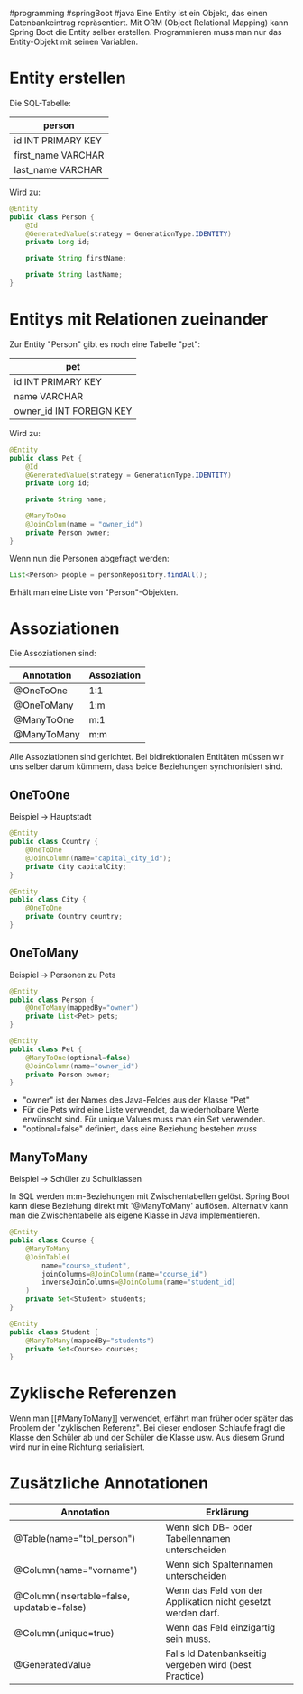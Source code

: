 #programming 
#springBoot
#java
Eine Entity ist ein Objekt, das einen Datenbankeintrag repräsentiert. Mit ORM (Object Relational Mapping) kann Spring Boot die Entity selber erstellen. Programmieren muss man nur das Entity-Objekt mit seinen Variablen.

# Entity erstellen
Die SQL-Tabelle:

| person             |
| ------------------ |
| id INT PRIMARY KEY |
| first_name VARCHAR |
| last_name VARCHAR  |

Wird zu:
```Java
@Entity
public class Person {
	@Id
	@GeneratedValue(strategy = GenerationType.IDENTITY)
	private Long id;

	private String firstName;

	private String lastName;
}
```

# Entitys mit Relationen zueinander
Zur Entity "Person" gibt es noch eine Tabelle "pet":

| pet                      |
| ------------------------ |
| id INT PRIMARY KEY       |
| name VARCHAR             |
| owner_id INT FOREIGN KEY |

Wird zu:
```Java
@Entity
public class Pet {
	@Id
	@GeneratedValue(strategy = GenerationType.IDENTITY)
	private Long id;

	private String name;

	@ManyToOne
	@JoinColum(name = "owner_id")
	private Person owner;
}
```

Wenn nun die Personen abgefragt werden:
```Java
List<Person> people = personRepository.findAll();
```
Erhält man eine Liste von "Person"-Objekten.

# Assoziationen
Die Assoziationen sind:

| Annotation  | Assoziation |
| ----------- | ----------- |
| @OneToOne   | 1:1         |
| @OneToMany  | 1:m         |
| @ManyToOne  | m:1         |
| @ManyToMany | m:m         |
Alle Assoziationen sind gerichtet. 
Bei bidirektionalen Entitäten müssen wir uns selber darum kümmern, dass beide Beziehungen synchronisiert sind. 

## OneToOne
Beispiel -> Hauptstadt

```Java
@Entity
public class Country {
	@OneToOne
	@JoinColumn(name="capital_city_id");
	private City capitalCity;
}

@Entity
public class City {
	@OneToOne
	private Country country;
}
```
## OneToMany
Beispiel -> Personen zu Pets
```Java
@Entity
public class Person {
	@OneToMany(mappedBy="owner")
	private List<Pet> pets;
}

@Entity
public class Pet {
	@ManyToOne(optional=false)
	@JoinColumn(name="owner_id")
	private Person owner;
}
```

- "owner" ist der Names des Java-Feldes aus der Klasse "Pet"
- Für die Pets wird eine Liste verwendet, da wiederholbare Werte erwünscht sind. Für unique Values muss man ein Set verwenden.
- "optional=false" definiert, dass eine Beziehung bestehen _muss_
## ManyToMany
Beispiel -> Schüler zu Schulklassen

In SQL werden m:m-Beziehungen mit Zwischentabellen gelöst. Spring Boot kann diese Beziehung direkt mit '@ManyToMany' auflösen. Alternativ kann man die Zwischentabelle als eigene Klasse in Java implementieren.

```Java
@Entity
public class Course {
	@ManyToMany
	@JoinTable(
		name="course_student",
		joinColumns=@JoinColumn(name="course_id")
		inverseJoinColumns=@JoinColumn(name="student_id)
	)
	private Set<Student> students;
}

@Entity
public class Student {
	@ManyToMany(mappedBy="students")
	private Set<Course> courses;
}
```

# Zyklische Referenzen
Wenn man [[#ManyToMany]] verwendet, erfährt man früher oder später das Problem der "zyklischen Referenz". Bei dieser endlosen Schlaufe fragt die Klasse den Schüler ab und der Schüler die Klasse usw.
Aus diesem Grund wird nur in eine Richtung serialisiert. 


# Zusätzliche Annotationen

| Annotation                                 | Erklärung                                                    |
| ------------------------------------------ | ------------------------------------------------------------ |
| @Table(name="tbl_person")                  | Wenn sich DB- oder Tabellennamen unterscheiden               |
| @Column(name="vorname")                    | Wenn sich Spaltennamen unterscheiden                         |
| @Column(insertable=false, updatable=false) | Wenn das Feld von der Applikation nicht gesetzt werden darf. |
| @Column(unique=true)                       | Wenn das Feld einzigartig sein muss.                         |
| @GeneratedValue                            | Falls Id Datenbankseitig vergeben wird (best Practice)       |
